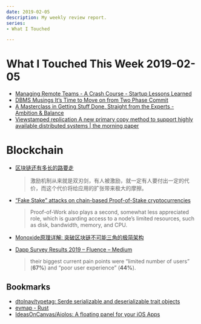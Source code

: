 ```yaml
---
date: 2019-02-05
description: My weekly review report.
series:
- What I Touched

---
```


# What I Touched This Week 2019-02-05


* [Managing Remote Teams - A Crash Course - Startup Lessons Learned](http://klinger.io/post/180989912140/managing-remote-teams-a-crash-course)
* [DBMS Musings It’s Time to Move on from Two Phase Commit](http://dbmsmusings.blogspot.com/2019/01/its-time-to-move-on-from-two-phase.html)
* [A Masterclass in Getting Stuff Done, Straight from the Experts - Ambition & Balance](https://doist.com/blog/masterclass-in-getting-stuff-done/)
* [Viewstamped replication A new primary copy method to support highly available distributed systems | the morning paper](https://blog.acolyer.org/2015/03/02/viewstamped-replication-a-new-primary-copy-method-to-support-highly-available-distributed-systems/)

# Blockchain

* [区块链还有多长的路要走](https://zhuanlan.zhihu.com/p/48665065)

    > 激励机制从来就是双刃剑，有人被激励，就一定有人要付出一定的代价，而这个代价将给应用的扩张带来极大的摩擦。

* [“Fake Stake” attacks on chain-based Proof-of-Stake cryptocurrencies](https://medium.com/@dsl_uiuc/fake-stake-attacks-on-chain-based-proof-of-stake-cryptocurrencies-b8b05723f806)

    > Proof-of-Work also plays a second, somewhat less appreciated role, which is guarding access to a node’s limited resources, such as disk, bandwidth, memory, and CPU.

* [Monoxide原理详解: 突破区块链不可能三角的极简架构](https://zhuanlan.zhihu.com/p/56065714)
* [Dapp Survey Results 2019 – Fluence – Medium](https://medium.com/fluence-network/dapp-survey-results-2019-a04373db6452)

    > their biggest current pain points were “limited number of users” (**67%**) and “poor user experience” (**44%**).

## Bookmarks

* [dtolnay/typetag: Serde serializable and deserializable trait objects](https://github.com/dtolnay/typetag)
* [evmap - Rust](https://docs.rs/evmap/4.1.1/evmap/)
* [IdeasOnCanvas/Aiolos: A floating panel for your iOS Apps](https://github.com/IdeasOnCanvas/Aiolos)

